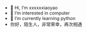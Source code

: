 - 👋 Hi, I’m xxxxxxiaoyao
- 👀 I’m interested in computer
- 🌱 I’m currently learning python
- 你好，陌生人，非常荣幸，再次相遇


<!---
xxxxxxiaoyao/xxxxxxiaoyao is a ✨ special ✨ repository because its `README.md` (this file) appears on your GitHub profile.
You can click the Preview link to take a look at your changes.
--->
